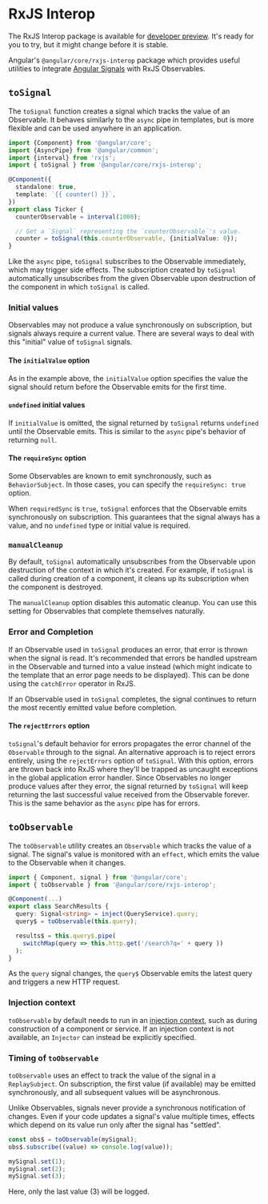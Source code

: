 # RxJS Interop

<div class="alert is-important">

The RxJS Interop package is available for [developer preview](/guide/releases#developer-preview). It's ready for you to try, but it might change before it is stable.

</div>

Angular's `@angular/core/rxjs-interop` package which provides useful utilities to integrate [Angular Signals](/guide/signals) with RxJS Observables.

## `toSignal`

The `toSignal` function creates a signal which tracks the value of an Observable. It behaves similarly to the `async` pipe in templates, but is more flexible and can be used anywhere in an application.

```ts
import {Component} from '@angular/core';
import {AsyncPipe} from '@angular/common';
import {interval} from 'rxjs';
import { toSignal } from '@angular/core/rxjs-interop';

@Component({
  standalone: true,
  template: `{{ counter() }}`,
})
export class Ticker {
  counterObservable = interval(1000);

  // Get a `Signal` representing the `counterObservable`'s value.
  counter = toSignal(this.counterObservable, {initialValue: 0});
}
```

Like the `async` pipe, `toSignal` subscribes to the Observable immediately, which may trigger side effects. The subscription created by
`toSignal` automatically unsubscribes from the given Observable upon destruction of the component in which `toSignal` is called.

### Initial values

Observables may not produce a value synchronously on subscription, but signals always require a current value. There are several ways to deal with this "initial" value of `toSignal` signals.

#### The `initialValue` option

As in the example above, the `initialValue` option specifies the value the signal should return before the Observable emits for the first time.

#### `undefined` initial values

If `initialValue` is omitted, the signal returned by `toSignal` returns `undefined` until the Observable emits. This is similar to the `async` pipe's behavior of returning `null`.

#### The `requireSync` option

Some Observables are known to emit synchronously, such as `BehaviorSubject`. In those cases, you can specify the `requireSync: true` option.

When `requiredSync` is `true`, `toSignal` enforces that the Observable emits synchronously on subscription. This guarantees that the signal always has a value, and no `undefined` type or initial value is required.

### `manualCleanup`

By default, `toSignal` automatically unsubscribes from the Observable upon destruction of the context in which it's created. For example, if `toSignal` is called during creation of a component, it cleans up its subscription when the component is destroyed.

The `manualCleanup` option disables this automatic cleanup. You can use this setting for Observables that complete themselves naturally.

### Error and Completion

If an Observable used in `toSignal` produces an error, that error is thrown when the signal is read. It's recommended that errors be handled upstream in the Observable and turned into a value instead (which might indicate to the template that an error page needs to be displayed). This can be done using the `catchError` operator in RxJS.

If an Observable used in `toSignal` completes, the signal continues to return the most recently emitted value before completion.

#### The `rejectErrors` option

`toSignal`'s default behavior for errors propagates the error channel of the `Observable` through to the signal. An alternative approach is to reject errors entirely, using the `rejectErrors` option of `toSignal`. With this option, errors are thrown back into RxJS where they'll be trapped as uncaught exceptions in the global application error handler. Since Observables no longer produce values after they error, the signal returned by `toSignal` will keep returning the last successful value received from the Observable forever. This is the same behavior as the `async` pipe has for errors.

## `toObservable`

The `toObservable` utility creates an `Observable` which tracks the value of a signal. The signal's value is monitored with an `effect`, which emits the value to the Observable when it changes.

```ts
import { Component, signal } from '@angular/core';
import { toObservable } from '@angular/core/rxjs-interop';

@Component(...)
export class SearchResults {
  query: Signal<string> = inject(QueryService).query;
  query$ = toObservable(this.query);

  results$ = this.query$.pipe(
    switchMap(query => this.http.get('/search?q=' + query ))
  );
}
```

As the `query` signal changes, the `query$` Observable emits the latest query and triggers a new HTTP request.

### Injection context

`toObservable` by default needs to run in an [injection context](/guide/dependency-injection-context), such as during construction of a component or service. If an injection context is not available, an `Injector` can instead be explicitly specified.

### Timing of `toObservable`

`toObservable` uses an effect to track the value of the signal in a `ReplaySubject`. On subscription, the first value (if available) may be emitted synchronously, and all subsequent values will be asynchronous.

Unlike Observables, signals never provide a synchronous notification of changes. Even if your code updates a signal's value multiple times, effects which depend on its value run only after the signal has "settled".

```ts
const obs$ = toObservable(mySignal);
obs$.subscribe((value) => console.log(value));

mySignal.set(1);
mySignal.set(2);
mySignal.set(3);
```

Here, only the last value (3) will be logged.
